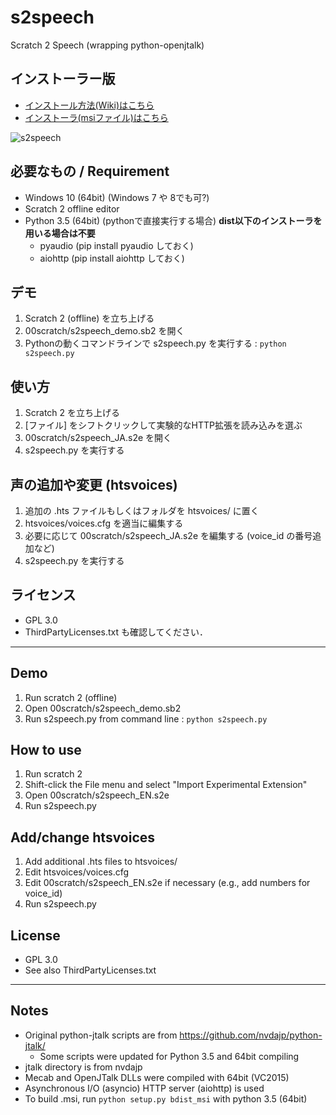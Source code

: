 # s2speech
Scratch 2 Speech (wrapping python-openjtalk)

## インストーラー版
- [インストール方法(Wiki)はこちら](https://github.com/memakura/s2speech/wiki)
- [インストーラ(msiファイル)はこちら](https://github.com/memakura/s2speech/releases)

![s2speech](https://github.com/memakura/s2speech/blob/master/images/ScratchSpeechSynth.png)

## 必要なもの / Requirement
- Windows 10 (64bit) (Windows 7 や 8でも可?)
- Scratch 2 offline editor
- Python 3.5 (64bit) (pythonで直接実行する場合) **dist以下のインストーラを用いる場合は不要**
    - pyaudio (pip install pyaudio しておく)
    - aiohttp (pip install aiohttp しておく)

## デモ
1. Scratch 2 (offline) を立ち上げる
1. 00scratch/s2speech_demo.sb2 を開く
1. Pythonの動くコマンドラインで s2speech.py を実行する : `python s2speech.py`

## 使い方
1. Scratch 2 を立ち上げる
1. [ファイル] をシフトクリックして実験的なHTTP拡張を読み込みを選ぶ
1. 00scratch/s2speech_JA.s2e を開く
1. s2speech.py を実行する

## 声の追加や変更 (htsvoices)
1. 追加の .hts ファイルもしくはフォルダを htsvoices/ に置く
1. htsvoices/voices.cfg を適当に編集する
1. 必要に応じて 00scratch/s2speech_JA.s2e を編集する (voice_id の番号追加など)
1. s2speech.py を実行する

## ライセンス
- GPL 3.0
- ThirdPartyLicenses.txt も確認してください．

----

## Demo
1. Run scratch 2 (offline)
1. Open 00scratch/s2speech_demo.sb2
1. Run s2speech.py from command line : `python s2speech.py`

## How to use
1. Run scratch 2
1. Shift-click the File menu and select "Import Experimental Extension"
1. Open 00scratch/s2speech_EN.s2e
1. Run s2speech.py

## Add/change htsvoices
1. Add additional .hts files to htsvoices/
1. Edit htsvoices/voices.cfg
1. Edit 00scratch/s2speech_EN.s2e if necessary (e.g., add numbers for voice_id)
1. Run s2speech.py

## License
- GPL 3.0
- See also ThirdPartyLicenses.txt

----
## Notes
- Original python-jtalk scripts are from https://github.com/nvdajp/python-jtalk/
    - Some scripts were updated for Python 3.5 and 64bit compiling
- jtalk directory is from nvdajp
- Mecab and OpenJTalk DLLs were compiled with 64bit (VC2015)
- Asynchronous I/O (asyncio) HTTP server (aiohttp) is used
- To build .msi, run `python setup.py bdist_msi` with python 3.5 (64bit)

